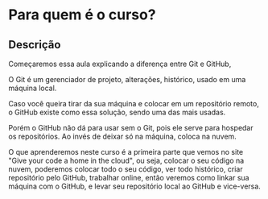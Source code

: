 # Para quem é o curso?

## Descrição

Começaremos essa aula explicando a diferença entre Git e GitHub,

O Git é um gerenciador de projeto, alterações, histórico, usado em uma máquina local.

Caso você queira tirar da sua máquina e colocar em um repositório remoto, o GitHub existe como essa solução, sendo uma das mais usadas.

Porém o GitHub não dá para usar sem o Git, pois ele serve para hospedar os repositórios. Ao invés de deixar só na máquina, coloca na nuvem.

O que aprenderemos neste curso é a primeira parte que vemos no site "Give your code a home in the cloud", ou seja, colocar o seu código na nuvem, poderemos colocar todo o seu código, ver todo histórico, criar repositório pelo GitHub, trabalhar online, então veremos como linkar sua máquina com o GitHub, e levar seu repositório local ao GitHub e vice-versa.
